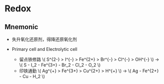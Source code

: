 # Redox

## Mnemonic

+ 失升氧化还原剂，得降还原氧化剂

+ Primary cell and Electrolytic cell
    + 留点铁修路 \\( S^{2-} > I^{-} > Fe^{2+} > Br^{-} > Cl^{-} > OH^{-} \\) -> \\( S - I_2 - Fe^{3+} - Br_2 - Cl_2 - O_2 \\)
    + 印铁通勤 \\( Ag^{+} > Fe^{3+} > Cu^{2+} > H^{+} \\) -> \\( Ag - Fe^{2+} - Cu - H_2 \\)
